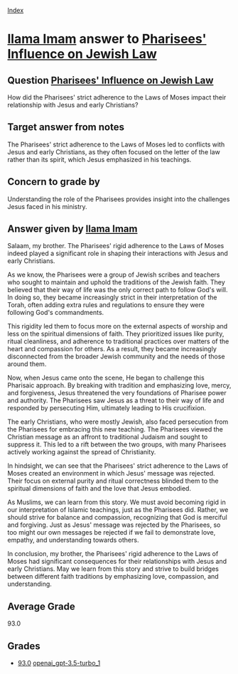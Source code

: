 
[Index](../../../index.md)
# [llama Imam](../../answering_models/llama_Imam.md) answer to [Pharisees' Influence on Jewish Law](../../questions/Pharisees'_Influence_on_Jewish_Law.md)

## Question [Pharisees' Influence on Jewish Law](../../questions/Pharisees'_Influence_on_Jewish_Law.md)
How did the Pharisees' strict adherence to the Laws of Moses impact their relationship with Jesus and early Christians?

## Target answer from notes
The Pharisees' strict adherence to the Laws of Moses led to conflicts with Jesus and early Christians, as they often focused on the letter of the law rather than its spirit, which Jesus emphasized in his teachings.

## Concern to grade by
Understanding the role of the Pharisees provides insight into the challenges Jesus faced in his ministry.

## Answer given by [llama Imam](../../answering_models/llama_Imam.md)
Salaam, my brother. The Pharisees' rigid adherence to the Laws of Moses indeed played a significant role in shaping their interactions with Jesus and early Christians.

As we know, the Pharisees were a group of Jewish scribes and teachers who sought to maintain and uphold the traditions of the Jewish faith. They believed that their way of life was the only correct path to follow God's will. In doing so, they became increasingly strict in their interpretation of the Torah, often adding extra rules and regulations to ensure they were following God's commandments.

This rigidity led them to focus more on the external aspects of worship and less on the spiritual dimensions of faith. They prioritized issues like purity, ritual cleanliness, and adherence to traditional practices over matters of the heart and compassion for others. As a result, they became increasingly disconnected from the broader Jewish community and the needs of those around them.

Now, when Jesus came onto the scene, He began to challenge this Pharisaic approach. By breaking with tradition and emphasizing love, mercy, and forgiveness, Jesus threatened the very foundations of Pharisee power and authority. The Pharisees saw Jesus as a threat to their way of life and responded by persecuting Him, ultimately leading to His crucifixion.

The early Christians, who were mostly Jewish, also faced persecution from the Pharisees for embracing this new teaching. The Pharisees viewed the Christian message as an affront to traditional Judaism and sought to suppress it. This led to a rift between the two groups, with many Pharisees actively working against the spread of Christianity.

In hindsight, we can see that the Pharisees' strict adherence to the Laws of Moses created an environment in which Jesus' message was rejected. Their focus on external purity and ritual correctness blinded them to the spiritual dimensions of faith and the love that Jesus embodied.

As Muslims, we can learn from this story. We must avoid becoming rigid in our interpretation of Islamic teachings, just as the Pharisees did. Rather, we should strive for balance and compassion, recognizing that God is merciful and forgiving. Just as Jesus' message was rejected by the Pharisees, so too might our own messages be rejected if we fail to demonstrate love, empathy, and understanding towards others.

In conclusion, my brother, the Pharisees' rigid adherence to the Laws of Moses had significant consequences for their relationships with Jesus and early Christians. May we learn from this story and strive to build bridges between different faith traditions by emphasizing love, compassion, and understanding.

## Average Grade
93.0

## Grades
 * [93.0](./Pharisees'_Influence_on_Jewish_Law_grades/openai_gpt-3.5-turbo_1.md) [openai_gpt-3.5-turbo_1](../../answering_models/openai_gpt-3.5-turbo_1.md)

